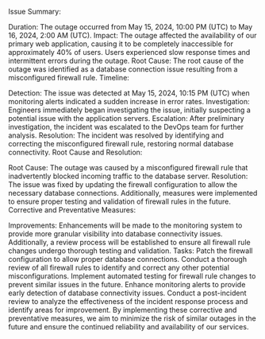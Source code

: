 Issue Summary:

Duration: The outage occurred from May 15, 2024, 10:00 PM (UTC) to May 16, 2024, 2:00 AM (UTC).
Impact: The outage affected the availability of our primary web application, causing it to be completely inaccessible for approximately 40% of users. Users experienced slow response times and intermittent errors during the outage.
Root Cause: The root cause of the outage was identified as a database connection issue resulting from a misconfigured firewall rule.
Timeline:

Detection: The issue was detected at May 15, 2024, 10:15 PM (UTC) when monitoring alerts indicated a sudden increase in error rates.
Investigation: Engineers immediately began investigating the issue, initially suspecting a potential issue with the application servers.
Escalation: After preliminary investigation, the incident was escalated to the DevOps team for further analysis.
Resolution: The incident was resolved by identifying and correcting the misconfigured firewall rule, restoring normal database connectivity.
Root Cause and Resolution:

Root Cause: The outage was caused by a misconfigured firewall rule that inadvertently blocked incoming traffic to the database server.
Resolution: The issue was fixed by updating the firewall configuration to allow the necessary database connections. Additionally, measures were implemented to ensure proper testing and validation of firewall rules in the future.
Corrective and Preventative Measures:

Improvements: Enhancements will be made to the monitoring system to provide more granular visibility into database connectivity issues. Additionally, a review process will be established to ensure all firewall rule changes undergo thorough testing and validation.
Tasks:
Patch the firewall configuration to allow proper database connections.
Conduct a thorough review of all firewall rules to identify and correct any other potential misconfigurations.
Implement automated testing for firewall rule changes to prevent similar issues in the future.
Enhance monitoring alerts to provide early detection of database connectivity issues.
Conduct a post-incident review to analyze the effectiveness of the incident response process and identify areas for improvement.
By implementing these corrective and preventative measures, we aim to minimize the risk of similar outages in the future and ensure the continued reliability and availability of our services.






